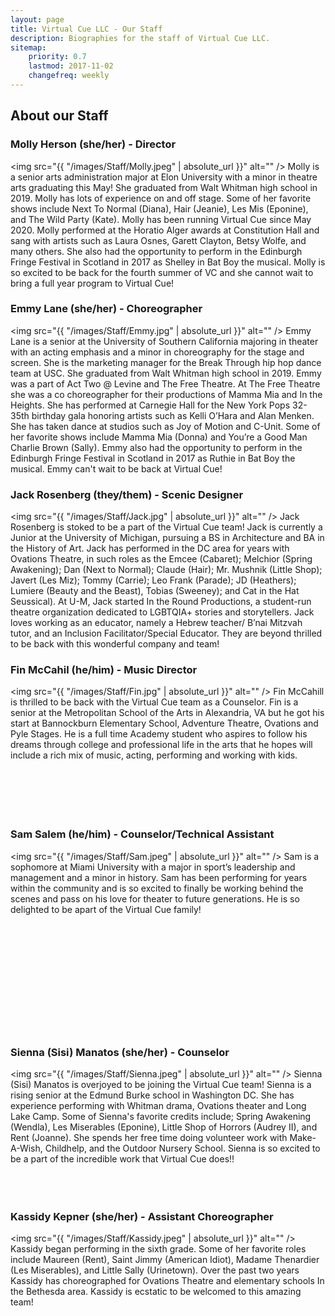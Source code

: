 ```yaml
---
layout: page
title: Virtual Cue LLC - Our Staff
description: Biographies for the staff of Virtual Cue LLC.
sitemap:
    priority: 0.7
    lastmod: 2017-11-02
    changefreq: weekly
---
```

## About our Staff

### Molly Herson (she/her) - Director
<span class="image left"><img src="{{ "/images/Staff/Molly.jpeg" | absolute_url }}" alt="" /></span>
Molly is a senior arts administration major at Elon University with a minor in theatre arts graduating this May! She graduated from Walt Whitman high school in 2019. Molly has lots of experience on and off stage. Some of her favorite shows include Next To Normal (Diana), Hair (Jeanie), Les Mis (Eponine), and The Wild Party (Kate). Molly has been running Virtual Cue since May 2020. Molly performed at the Horatio Alger awards at Constitution Hall and sang with artists such as Laura Osnes, Garett Clayton, Betsy Wolfe, and many others. She also had the opportunity to perform in the Edinburgh Fringe Festival in Scotland in 2017 as Shelley in Bat Boy the musical. Molly is so excited to be back for the fourth summer of VC and she cannot wait to bring a full year program to Virtual Cue!


### Emmy Lane (she/her) - Choreographer
<span class="image left"><img src="{{ "/images/Staff/Emmy.jpg" | absolute_url }}" alt="" /></span>
Emmy Lane is a senior at the University of Southern California majoring in theater with an acting emphasis and a minor in choreography for the stage and screen. She is the marketing manager for the Break Through hip hop dance team at USC. She graduated from Walt Whitman high school in 2019. Emmy was a part of Act Two @ Levine and The Free Theatre. At The Free Theatre she was a co choreographer for their productions of Mamma Mia and In the Heights. She has performed at Carnegie Hall for the New York Pops 32-35th birthday gala honoring artists such as Kelli O’Hara and Alan Menken. She has taken dance at studios such as Joy of Motion and C-Unit. Some of her favorite shows include Mamma Mia (Donna) and You’re a Good Man Charlie Brown (Sally). Emmy also had the opportunity to perform in the Edinburgh Fringe Festival in Scotland in 2017 as Ruthie in Bat Boy the musical. Emmy can't wait to be back at Virtual Cue!


### Jack Rosenberg (they/them) - Scenic Designer
<span class="image left"><img src="{{ "/images/Staff/Jack.jpg" | absolute_url }}" alt="" /></span>
Jack Rosenberg is stoked to be a part of the Virtual Cue team! Jack is currently a Junior at the University of Michigan, pursuing a BS in Architecture and BA in the History of Art. Jack has performed in the DC area for years with Ovations Theatre, in such roles as the Emcee (Cabaret); Melchior (Spring Awakening); Dan (Next to Normal); Claude (Hair); Mr. Mushnik (Little Shop); Javert (Les Miz); Tommy (Carrie); Leo Frank (Parade); JD (Heathers); Lumiere (Beauty and the Beast), Tobias (Sweeney); and Cat in the Hat  Seussical). At U-M, Jack started In the Round Productions, a student-run theatre organization dedicated to LGBTQIA+ stories and storytellers. Jack loves working as an educator, namely a Hebrew teacher/ B’nai Mitzvah tutor, and an Inclusion Facilitator/Special Educator. They are beyond thrilled to be back with this wonderful company and team!


### Fin McCahil (he/him) - Music Director
<span class="image left"><img src="{{ "/images/Staff/Fin.jpg" | absolute_url }}" alt="" /></span>
Fin McCahill is thrilled to be back with the Virtual Cue team as a Counselor. Fin is a senior at the Metropolitan School of the Arts in Alexandria, VA but he got his start at Bannockburn Elementary School, Adventure Theatre, Ovations and Pyle Stages. He is a full time Academy student who aspires to follow his dreams through college and professional life in the arts that he hopes will include a rich mix of music, acting, performing and working with kids.
<br><br><br><br><br><br>


### Sam Salem (he/him) - Counselor/Technical Assistant
<span class="image left"><img src="{{ "/images/Staff/Sam.jpeg" | absolute_url }}" alt="" /></span>
Sam is a sophomore at Miami University with a major in sport’s leadership and management and a minor in history. Sam has been performing for years within the community and is so excited to finally be working behind the scenes and pass on his love for theater to future generations. He is so delighted to be apart of the Virtual Cue family!
<br><br><br><br><br><br><br><br><br><br><br><br>


### Sienna (Sisi) Manatos (she/her) - Counselor
<span class="image left"><img src="{{ "/images/Staff/Sienna.jpeg" | absolute_url }}" alt="" /></span>
Sienna (Sisi) Manatos is overjoyed to be joining the Virtual Cue team! Sienna is a rising senior at the Edmund Burke school in Washington DC. She has experience performing with Whitman drama, Ovations theater and Long Lake Camp. Some of Sienna's favorite credits include; Spring Awakening (Wendla), Les Miserables (Eponine), Little Shop of Horrors (Audrey II), and Rent (Joanne). She spends her free time doing volunteer work with Make-A-Wish, Childhelp, and the Outdoor Nursery School. Sienna is so excited to be a part of the incredible work that Virtual Cue does!!
<br><br><br><br>


### Kassidy Kepner (she/her) - Assistant Choreographer
<span class="image left"><img src="{{ "/images/Staff/Kassidy.jpeg" | absolute_url }}" alt="" /></span>
Kassidy began performing in the sixth grade. Some of her favorite roles include Maureen (Rent), Saint Jimmy (American Idiot), Madame Thenardier (Les Miserables), and Little Sally (Urinetown). Over the past two years Kassidy has choreographed for Ovations Theatre and elementary schools In the Bethesda area. Kassidy is ecstatic to be welcomed to this amazing team!
<br><br><br><br><br>